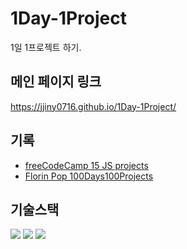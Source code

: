 # 1Day-1Project

1일 1프로젝트 하기.

## 메인 페이지 링크

https://jjiny0716.github.io/1Day-1Project/

## 기록

- [freeCodeCamp 15 JS projects](Projects/Florin%20Pop%20100Days100Projects/learned.md)
- [Florin Pop 100Days100Projects](Projects/freeCodeCamp%2015%20JS%20projects/learned.md)

## 기술스택

<img src="https://img.shields.io/badge/html5-E34F26?style=for-the-badge&logo=html5&logoColor=white"> <img src="https://img.shields.io/badge/css-1572B6?style=for-the-badge&logo=css3&logoColor=white"> <img src="https://img.shields.io/badge/javascript-F7DF1E?style=for-the-badge&logo=javascript&logoColor=black">
